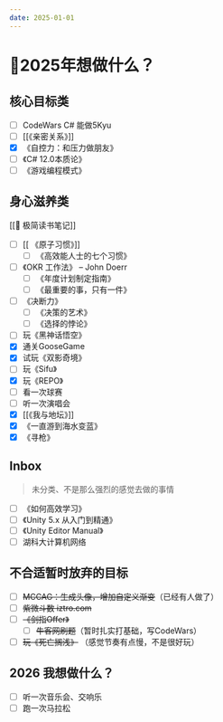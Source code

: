 ```yaml
---
date: 2025-01-01
---
```

# 🎯2025年想做什么？

## 核心目标类
- [ ] CodeWars C# 能做5Kyu
- [ ] [[《亲密关系》]]
- [x] 《自控力：和压力做朋友》
- [ ] 《C# 12.0本质论》
- [ ] 《游戏编程模式》

## 身心滋养类
[[📖 极简读书笔记]]
- [ ] [[ 《原子习惯》]]
	- [ ] 《高效能人士的七个习惯》
- [ ] 《OKR 工作法》 – John Doerr
	- [ ] 《年度计划制定指南》
	- [ ] 《最重要的事，只有一件》
- [ ] 《决断力》
	- [ ] 《决策的艺术》
	- [ ] 《选择的悖论》
- [ ] 玩《黑神话悟空》
- [x] 通关GooseGame
- [x] 试玩《双影奇境》
- [ ] 玩《Sifu》
- [x] 玩《REPO》
- [ ] 看一次球赛
- [ ] 听一次演唱会
- [x] [[《我与地坛》]]
- [x] 《一直游到海水变蓝》
- [x] 《寻枪》
## Inbox
> 未分类、不是那么强烈的感觉去做的事情

- [ ] 《如何高效学习》
- [ ] 《Unity 5.x 从入门到精通》
- [ ] 《Unity Editor Manual》
- [ ] 湖科大计算机网络

## 不合适暂时放弃的目标
- [ ] ~~MCCAG：生成头像，增加自定义渐变~~（已经有人做了）
- [ ] ~~紫微斗数 iztro.com~~
- [ ] ~~《剑指Offer》~~
  - [ ] ~~牛客网刷题~~（暂时扎实打基础，写CodeWars）
- [ ]  ~~玩《死亡搁浅》~~ （感觉节奏有点慢，不是很好玩）

## 2026 我想做什么？
- [ ] 听一次音乐会、交响乐
- [ ] 跑一次马拉松